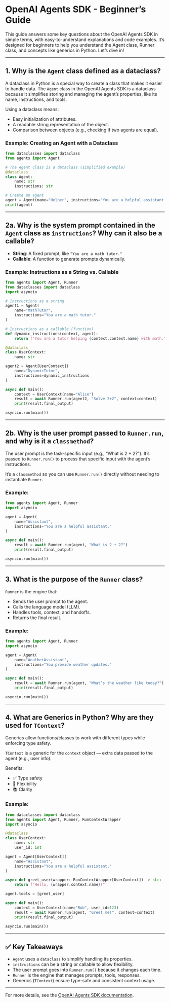 # OpenAI Agents SDK - Beginner’s Guide

This guide answers some key questions about the OpenAI Agents SDK in simple terms, with easy-to-understand explanations and code examples. It’s designed for beginners to help you understand the Agent class, Runner class, and concepts like generics in Python. Let’s dive in!

---

## 1. Why is the `Agent` class defined as a dataclass?

A dataclass in Python is a special way to create a class that makes it easier to handle data. The `Agent` class in the OpenAI Agents SDK is a dataclass because it simplifies storing and managing the agent’s properties, like its name, instructions, and tools.

Using a dataclass means:
- Easy initialization of attributes.
- A readable string representation of the object.
- Comparison between objects (e.g., checking if two agents are equal).

### Example: Creating an Agent with a Dataclass

```python
from dataclasses import dataclass
from agents import Agent

# The Agent class is a dataclass (simplified example)
@dataclass
class Agent:
    name: str
    instructions: str

# Create an agent
agent = Agent(name="Helper", instructions="You are a helpful assistant.")
print(agent)
```

---

## 2a. Why is the system prompt contained in the `Agent` class as `instructions`? Why can it also be a callable?

- **String**: A fixed prompt, like `"You are a math tutor."`
- **Callable**: A function to generate prompts dynamically.

### Example: Instructions as a String vs. Callable

```python
from agents import Agent, Runner
from dataclasses import dataclass
import asyncio

# Instructions as a string
agent1 = Agent(
    name="MathTutor",
    instructions="You are a math tutor."
)

# Instructions as a callable (function)
def dynamic_instructions(context, agent):
    return f"You are a tutor helping {context.context.name} with math."

@dataclass
class UserContext:
    name: str

agent2 = Agent[UserContext](
    name="DynamicTutor",
    instructions=dynamic_instructions
)

async def main():
    context = UserContext(name="Alice")
    result = await Runner.run(agent2, "Solve 2+2", context=context)
    print(result.final_output)

asyncio.run(main())
```

---

## 2b. Why is the user prompt passed to `Runner.run`, and why is it a `classmethod`?

The user prompt is the task-specific input (e.g., “What is 2 + 2?”). It’s passed to `Runner.run()` to process that specific input with the agent’s instructions.

It’s a `classmethod` so you can use `Runner.run()` directly without needing to instantiate `Runner`.

### Example:

```python
from agents import Agent, Runner
import asyncio

agent = Agent(
    name="Assistant",
    instructions="You are a helpful assistant."
)

async def main():
    result = await Runner.run(agent, "What is 2 + 2?")
    print(result.final_output)

asyncio.run(main())
```

---

## 3. What is the purpose of the `Runner` class?

`Runner` is the engine that:
- Sends the user prompt to the agent.
- Calls the language model (LLM).
- Handles tools, context, and handoffs.
- Returns the final result.

### Example:

```python
from agents import Agent, Runner
import asyncio

agent = Agent(
    name="WeatherAssistant",
    instructions="You provide weather updates."
)

async def main():
    result = await Runner.run(agent, "What’s the weather like today?")
    print(result.final_output)

asyncio.run(main())
```

---

## 4. What are Generics in Python? Why are they used for `TContext`?

Generics allow functions/classes to work with different types while enforcing type safety.

`TContext` is a generic for the `context` object — extra data passed to the agent (e.g., user info).

Benefits:
- ✅ Type safety
- 🔄 Flexibility
- 📚 Clarity

### Example:

```python
from dataclasses import dataclass
from agents import Agent, Runner, RunContextWrapper
import asyncio

@dataclass
class UserContext:
    name: str
    user_id: int

agent = Agent[UserContext](
    name="Assistant",
    instructions="You are a helpful assistant."
)

async def greet_user(wrapper: RunContextWrapper[UserContext]) -> str:
    return f"Hello, {wrapper.context.name}!"

agent.tools = [greet_user]

async def main():
    context = UserContext(name="Bob", user_id=123)
    result = await Runner.run(agent, "Greet me!", context=context)
    print(result.final_output)

asyncio.run(main())
```

---

## ✅ Key Takeaways

- `Agent` uses a `dataclass` to simplify handling its properties.
- `instructions` can be a string or callable to allow flexibility.
- The user prompt goes into `Runner.run()` because it changes each time.
- `Runner` is the engine that manages prompts, tools, responses.
- Generics (`TContext`) ensure type-safe and consistent context usage.

---

For more details, see the [OpenAI Agents SDK documentation](https://platform.openai.com/docs/assistants/overview).
